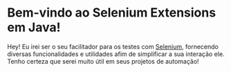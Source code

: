 Bem-vindo ao Selenium Extensions em Java!
===================

Hey! Eu irei ser o seu facilitador para os testes com [Selenium](https://github.com/SeleniumHQ/selenium), fornecendo diversas funcionalidades e utilidades afim de simplificar a sua interação ele. Tenho certeza que serei muito útil em seus projetos de automação!